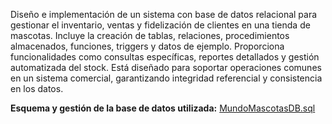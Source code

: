 Diseño e implementación de un sistema con base de datos relacional para gestionar el inventario, ventas y fidelización de clientes en una tienda de mascotas. Incluye la creación de tablas, relaciones, procedimientos almacenados, funciones, triggers y datos de ejemplo. Proporciona funcionalidades como consultas específicas, reportes detallados y gestión automatizada del stock. Está diseñado para soportar operaciones comunes en un sistema comercial, garantizando integridad referencial y consistencia en los datos.

**Esquema y gestión de la base de datos utilizada:**
[MundoMascotasDB.sql](https://gist.github.com/ErickOL07/6ad08bde293eda347bcb372a6148e298)
